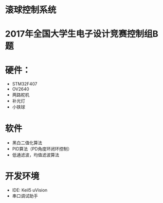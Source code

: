 # 滚球控制系统
# 2017年全国大学生电子设计竞赛控制组B题
# 硬件：
- STM32F407
- OV2640
- 两路舵机
- 补光灯
- 小铁球
# 软件
- 黑白二值化算法
- PID算法（PD角度环闭环控制）
- 低通滤波，均值滤波算法

# 开发环境
- IDE: Keil5 uVision
- 串口调试助手


